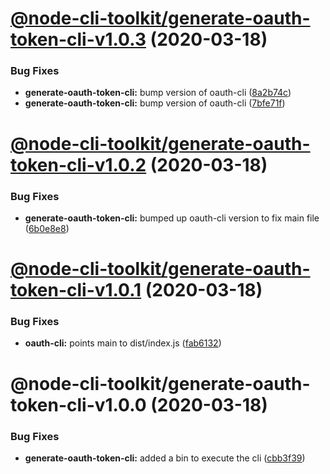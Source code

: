 # [@node-cli-toolkit/generate-oauth-token-cli-v1.0.3](https://github.com/tolicodes/node-cli-toolkit/compare/@node-cli-toolkit/generate-oauth-token-cli-v1.0.2...@node-cli-toolkit/generate-oauth-token-cli-v1.0.3) (2020-03-18)


### Bug Fixes

* **generate-oauth-token-cli:** bump version of oauth-cli ([8a2b74c](https://github.com/tolicodes/node-cli-toolkit/commit/8a2b74cca69d9fb43f60b6d7b0627aaded4a605f))
* **generate-oauth-token-cli:** bump version of oauth-cli ([7bfe71f](https://github.com/tolicodes/node-cli-toolkit/commit/7bfe71f07e52b36c567cbb6b4296ea1cfc23297e))

# [@node-cli-toolkit/generate-oauth-token-cli-v1.0.2](https://github.com/tolicodes/node-cli-toolkit/compare/@node-cli-toolkit/generate-oauth-token-cli-v1.0.1...@node-cli-toolkit/generate-oauth-token-cli-v1.0.2) (2020-03-18)


### Bug Fixes

* **generate-oauth-token-cli:** bumped up oauth-cli version to fix main file ([6b0e8e8](https://github.com/tolicodes/node-cli-toolkit/commit/6b0e8e861feb4d522d5cc8e0f664ebb243014af6))

# [@node-cli-toolkit/generate-oauth-token-cli-v1.0.1](https://github.com/tolicodes/node-cli-toolkit/compare/@node-cli-toolkit/generate-oauth-token-cli-v1.0.0...@node-cli-toolkit/generate-oauth-token-cli-v1.0.1) (2020-03-18)


### Bug Fixes

* **oauth-cli:** points main to dist/index.js ([fab6132](https://github.com/tolicodes/node-cli-toolkit/commit/fab6132a053005e1758f682100ee1ddce63e4c61))

# @node-cli-toolkit/generate-oauth-token-cli-v1.0.0 (2020-03-18)


### Bug Fixes

* **generate-oauth-token-cli:** added a bin to execute the cli ([cbb3f39](https://github.com/tolicodes/node-cli-toolkit/commit/cbb3f39a747c56cf81f21cda54b034d531311095))
